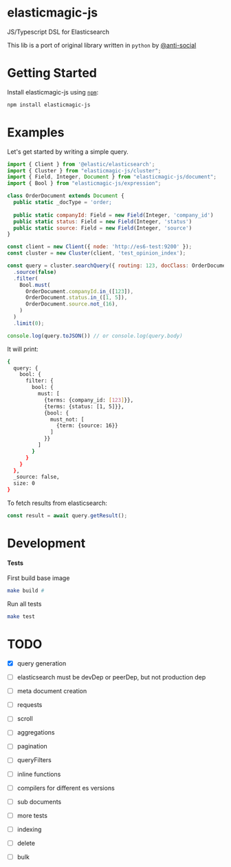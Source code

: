 elasticmagic-js
===============

JS/Typescript DSL for Elasticsearch

This lib is a port of original library written in `python` by [@anti-social]( https://github.com/anti-social/elasticmagic )

# Getting Started

Install elasticmagic-js using [`npm`](https://www.npmjs.com/):

```bash
npm install elasticmagic-js
```

# Examples

Let's get started by writing a simple query.

```javascript
import { Client } from '@elastic/elasticsearch';
import { Cluster } from "elasticmagic-js/cluster";
import { Field, Integer, Document } from "elasticmagic-js/document";
import { Bool } from "elasticmagic-js/expression";

class OrderDocument extends Document {
  public static _docType = 'order;
  
  public static companyId: Field = new Field(Integer, 'company_id')
  public static status: Field = new Field(Integer, 'status')
  public static source: Field = new Field(Integer, 'source')
}

const client = new Client({ node: 'http://es6-test:9200' });
const cluster = new Cluster(client, 'test_opinion_index');

const query = cluster.searchQuery({ routing: 123, docClass: OrderDocument })
  .source(false)
  .filter(
    Bool.must(
      OrderDocument.companyId.in_([123]),
      OrderDocument.status.in_([1, 5]),
      OrderDocument.source.not_(16),
    )
  )
  .limit(0);

console.log(query.toJSON()) // or console.log(query.body)
```

It will print:

```bash
{
  query: {
    bool: {
      filter: {
        bool: {
          must: [
            {terms: {company_id: [123]}},
            {terms: {status: [1, 5]}},
            {bool: {
              must_not: [
                {term: {source: 16}}
              ]
            }}
          ]
        }
      }
    }
  },
  _source: false,
  size: 0
}
```

To fetch results from elasticsearch:

```javascript
const result = await query.getResult();
```

# Development


#### Tests

First build base image

```bash
make build # 
```

Run all tests

```bash
make test
```

# TODO

- [x] query generation
- [ ] elasticsearch must be devDep or peerDep, but not production dep
- [ ] meta document creation
- [ ] requests
- [ ] scroll
- [ ] aggregations
- [ ] pagination
- [ ] queryFilters
- [ ] inline functions
- [ ] compilers for different es versions
- [ ] sub documents
- [ ] more tests
- [ ] indexing
- [ ] delete
- [ ] bulk

